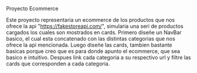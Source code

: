 Proyecto Ecommerce

Este proyecto representaria un ecommerce de los productos que nos ofrece la api "https://fakestoreapi.com/", simularia una seri de productos cargados los cuales son mostrados en cards.
Primero diseñe un NavBar basico, el cual esta concatenado con las distintas categorias que nos ofrece la api mencionada.
Luego diseñe las cards, tambien bastante basicas porque creo que es para donde apunto el ecommerce, que sea basico e intuitivo.
Despues link cada categoria a su respectivo url y filtre las cards que corresponden a cada categoria.
